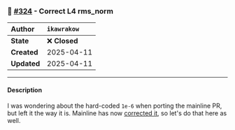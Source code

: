 ### 🔀 [#324](https://github.com/ikawrakow/ik_llama.cpp/pull/324) - Correct L4 rms_norm

| **Author** | `ikawrakow` |
| :--- | :--- |
| **State** | ❌ **Closed** |
| **Created** | 2025-04-11 |
| **Updated** | 2025-04-11 |

---

#### Description

I was wondering about the hard-coded `1e-6` when porting the mainline PR, but left it the way it is. Mainline has now [corrected it](https://github.com/ggml-org/llama.cpp/pull/12882), so let's do that here as well.